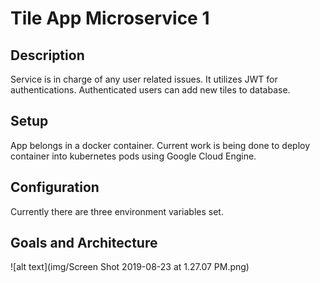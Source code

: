 # Tile App Microservice 1

## Description

Service is in charge of any user related issues. 
It utilizes JWT for authentications.
Authenticated users can add new tiles to database.

## Setup

App belongs in a docker container. Current work is being done to deploy container into kubernetes pods using Google Cloud Engine.

## Configuration

Currently there are three environment variables set.

## Goals and Architecture

![alt text](img/Screen Shot 2019-08-23 at 1.27.07 PM.png)
